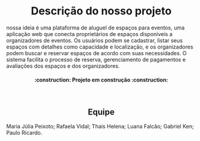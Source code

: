 <h1 align="center"> Descrição do nosso projeto </h1>
nossa ideia é uma plataforma de aluguel de espaços para eventos, uma aplicação web que conecta proprietários de espaços disponíveis a organizadores de eventos. Os usuários podem se cadastrar, listar seus espaços com detalhes como capacidade e localização, e os organizadores podem buscar e reservar espaços de acordo com suas necessidades. O sistema facilita o processo de reserva, gerenciamento de pagamentos e avaliações dos espaços e dos organizadores.
<h4 align="center"> 
    :construction:  Projeto em construção  :construction:
</h4>
<br>
<h2 align="center"> Equipe </h2>
Maria Júlia Peixoto; Rafaela Vidal; Thaís Helena; Luana Falcão; Gabriel Ken; Paulo Ricardo.

